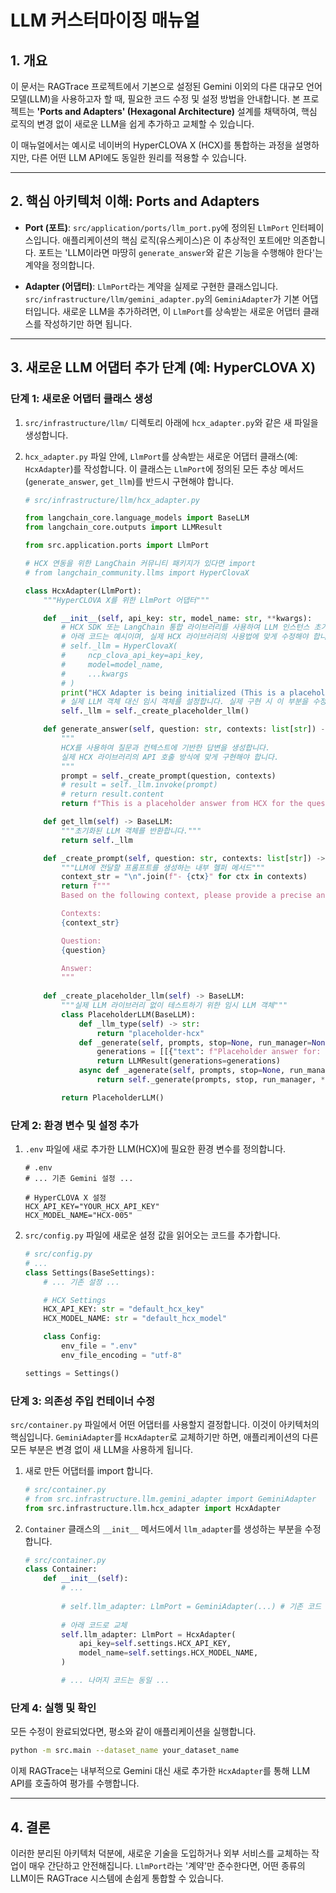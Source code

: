 # LLM 커스터마이징 매뉴얼

## 1. 개요

이 문서는 RAGTrace 프로젝트에서 기본으로 설정된 Gemini 이외의 다른 대규모 언어 모델(LLM)을 사용하고자 할 때, 필요한 코드 수정 및 설정 방법을 안내합니다. 본 프로젝트는 **'Ports and Adapters' (Hexagonal Architecture)** 설계를 채택하여, 핵심 로직의 변경 없이 새로운 LLM을 쉽게 추가하고 교체할 수 있습니다.

이 매뉴얼에서는 예시로 네이버의 HyperCLOVA X (HCX)를 통합하는 과정을 설명하지만, 다른 어떤 LLM API에도 동일한 원리를 적용할 수 있습니다.

---

## 2. 핵심 아키텍처 이해: Ports and Adapters

-   **Port (포트)**: `src/application/ports/llm_port.py`에 정의된 `LlmPort` 인터페이스입니다. 애플리케이션의 핵심 로직(유스케이스)은 이 추상적인 포트에만 의존합니다. 포트는 'LLM이라면 마땅히 `generate_answer`와 같은 기능을 수행해야 한다'는 계약을 정의합니다.

-   **Adapter (어댑터)**: `LlmPort`라는 계약을 실제로 구현한 클래스입니다. `src/infrastructure/llm/gemini_adapter.py`의 `GeminiAdapter`가 기본 어댑터입니다. 새로운 LLM을 추가하려면, 이 `LlmPort`를 상속받는 새로운 어댑터 클래스를 작성하기만 하면 됩니다.

---

## 3. 새로운 LLM 어댑터 추가 단계 (예: HyperCLOVA X)

### 단계 1: 새로운 어댑터 클래스 생성

1.  `src/infrastructure/llm/` 디렉토리 아래에 `hcx_adapter.py`와 같은 새 파일을 생성합니다.

2.  `hcx_adapter.py` 파일 안에, `LlmPort`를 상속받는 새로운 어댑터 클래스(예: `HcxAdapter`)를 작성합니다. 이 클래스는 `LlmPort`에 정의된 모든 추상 메서드(`generate_answer`, `get_llm`)를 반드시 구현해야 합니다.

    ```python
    # src/infrastructure/llm/hcx_adapter.py

    from langchain_core.language_models import BaseLLM
    from langchain_core.outputs import LLMResult

    from src.application.ports import LlmPort

    # HCX 연동을 위한 LangChain 커뮤니티 패키지가 있다면 import
    # from langchain_community.llms import HyperClovaX

    class HcxAdapter(LlmPort):
        """HyperCLOVA X를 위한 LlmPort 어댑터"""

        def __init__(self, api_key: str, model_name: str, **kwargs):
            # HCX SDK 또는 LangChain 통합 라이브러리를 사용하여 LLM 인스턴스 초기화
            # 아래 코드는 예시이며, 실제 HCX 라이브러리의 사용법에 맞게 수정해야 합니다.
            # self._llm = HyperClovaX(
            #     ncp_clova_api_key=api_key,
            #     model=model_name,
            #     ...kwargs
            # )
            print("HCX Adapter is being initialized (This is a placeholder).")
            # 실제 LLM 객체 대신 임시 객체를 설정합니다. 실제 구현 시 이 부분을 수정해야 합니다.
            self._llm = self._create_placeholder_llm()

        def generate_answer(self, question: str, contexts: list[str]) -> str:
            """
            HCX를 사용하여 질문과 컨텍스트에 기반한 답변을 생성합니다.
            실제 HCX 라이브러리의 API 호출 방식에 맞게 구현해야 합니다.
            """
            prompt = self._create_prompt(question, contexts)
            # result = self._llm.invoke(prompt)
            # return result.content
            return f"This is a placeholder answer from HCX for the question: {question}"

        def get_llm(self) -> BaseLLM:
            """초기화된 LLM 객체를 반환합니다."""
            return self._llm

        def _create_prompt(self, question: str, contexts: list[str]) -> str:
            """LLM에 전달할 프롬프트를 생성하는 내부 헬퍼 메서드"""
            context_str = "\n".join(f"- {ctx}" for ctx in contexts)
            return f"""
            Based on the following context, please provide a precise and relevant answer to the question.

            Contexts:
            {context_str}

            Question:
            {question}

            Answer:
            """
        
        def _create_placeholder_llm(self) -> BaseLLM:
            """실제 LLM 라이브러리 없이 테스트하기 위한 임시 LLM 객체"""
            class PlaceholderLLM(BaseLLM):
                def _llm_type(self) -> str:
                    return "placeholder-hcx"
                def _generate(self, prompts, stop=None, run_manager=None, **kwargs) -> LLMResult:
                    generations = [[{"text": f"Placeholder answer for: {p}"}] for p in prompts]
                    return LLMResult(generations=generations)
                async def _agenerate(self, prompts, stop=None, run_manager=None, **kwargs) -> LLMResult:
                    return self._generate(prompts, stop, run_manager, **kwargs)

            return PlaceholderLLM()
    ```

### 단계 2: 환경 변수 및 설정 추가

1.  `.env` 파일에 새로 추가한 LLM(HCX)에 필요한 환경 변수를 정의합니다.
    ```env
    # .env
    # ... 기존 Gemini 설정 ...

    # HyperCLOVA X 설정
    HCX_API_KEY="YOUR_HCX_API_KEY"
    HCX_MODEL_NAME="HCX-005"
    ```

2.  `src/config.py` 파일에 새로운 설정 값을 읽어오는 코드를 추가합니다.
    ```python
    # src/config.py
    # ...
    class Settings(BaseSettings):
        # ... 기존 설정 ...

        # HCX Settings
        HCX_API_KEY: str = "default_hcx_key"
        HCX_MODEL_NAME: str = "default_hcx_model"

        class Config:
            env_file = ".env"
            env_file_encoding = "utf-8"

    settings = Settings()
    ```

### 단계 3: 의존성 주입 컨테이너 수정

`src/container.py` 파일에서 어떤 어댑터를 사용할지 결정합니다. 이것이 아키텍처의 핵심입니다. `GeminiAdapter`를 `HcxAdapter`로 교체하기만 하면, 애플리케이션의 다른 모든 부분은 변경 없이 새 LLM을 사용하게 됩니다.

1.  새로 만든 어댑터를 import 합니다.
    ```python
    # src/container.py
    # from src.infrastructure.llm.gemini_adapter import GeminiAdapter
    from src.infrastructure.llm.hcx_adapter import HcxAdapter
    ```

2.  `Container` 클래스의 `__init__` 메서드에서 `llm_adapter`를 생성하는 부분을 수정합니다.

    ```python
    # src/container.py
    class Container:
        def __init__(self):
            # ...
            
            # self.llm_adapter: LlmPort = GeminiAdapter(...) # 기존 코드
            
            # 아래 코드로 교체
            self.llm_adapter: LlmPort = HcxAdapter(
                api_key=self.settings.HCX_API_KEY,
                model_name=self.settings.HCX_MODEL_NAME,
            )

            # ... 나머지 코드는 동일 ...
    ```

### 단계 4: 실행 및 확인

모든 수정이 완료되었다면, 평소와 같이 애플리케이션을 실행합니다.

```bash
python -m src.main --dataset_name your_dataset_name
```

이제 RAGTrace는 내부적으로 Gemini 대신 새로 추가한 `HcxAdapter`를 통해 LLM API를 호출하여 평가를 수행합니다.

---

## 4. 결론

이러한 분리된 아키텍처 덕분에, 새로운 기술을 도입하거나 외부 서비스를 교체하는 작업이 매우 간단하고 안전해집니다. `LlmPort`라는 '계약'만 준수한다면, 어떤 종류의 LLM이든 RAGTrace 시스템에 손쉽게 통합할 수 있습니다. 